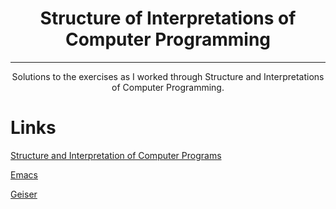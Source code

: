 <h1 align="center">Structure of Interpretations of Computer Programming</h1>
<hr>
<p align="center">
Solutions to the exercises as I worked through Structure and Interpretations of Computer Programming.

# Links
[Structure and Interpretation of Computer Programs](https://mitp-content-server.mit.edu/books/content/sectbyfn/books_pres_0/6515/sicp.zip/index.html)

[Emacs](https://www.gnu.org/software/emacs/)

[Geiser](https://github.com/emacsmirror/geiser)
